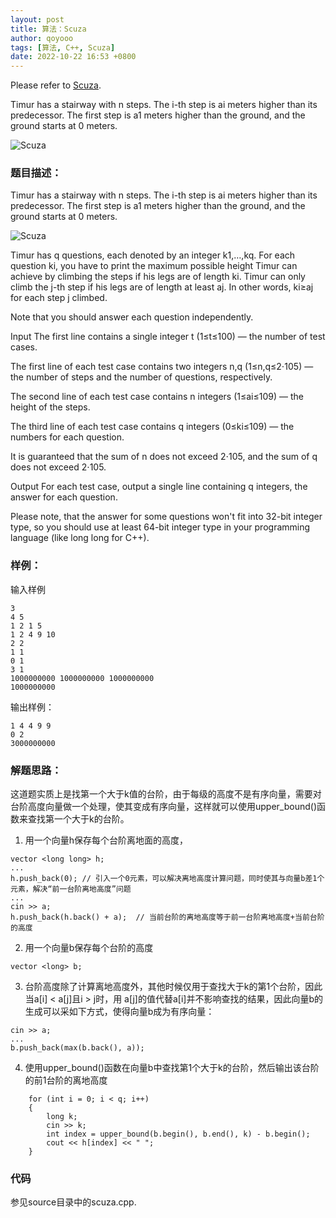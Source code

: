 ```yaml
---
layout: post
title: 算法：Scuza
author: qoyooo
tags: [算法, C++, Scuza]
date: 2022-10-22 16:53 +0800
---
```

Please refer to [Scuza](https://codeforces.com/contest/1742/problem/E).

Timur has a stairway with n steps. The i-th step is ai meters higher than its predecessor. The first step is a1 meters higher than the ground, and the ground starts at 0 meters.

![Scuza](https://espresso.codeforces.com/94f41815770eb18ce02522a8057553508b54069f.png)



### 题目描述：

Timur has a stairway with n steps. The i-th step is ai meters higher than its predecessor. The first step is a1 meters higher than the ground, and the ground starts at 0 meters.

![Scuza](https://espresso.codeforces.com/94f41815770eb18ce02522a8057553508b54069f.png)

Timur has q questions, each denoted by an integer k1,…,kq. For each question ki, you have to print the maximum possible height Timur can achieve by climbing the steps if his legs are of length ki. Timur can only climb the j-th step if his legs are of length at least aj. In other words, ki≥aj for each step j climbed.

Note that you should answer each question independently.

Input
The first line contains a single integer t (1≤t≤100) — the number of test cases.

The first line of each test case contains two integers n,q (1≤n,q≤2⋅105) — the number of steps and the number of questions, respectively.

The second line of each test case contains n integers (1≤ai≤109) — the height of the steps.

The third line of each test case contains q integers (0≤ki≤109) — the numbers for each question.

It is guaranteed that the sum of n does not exceed 2⋅105, and the sum of q does not exceed 2⋅105.

Output
For each test case, output a single line containing q integers, the answer for each question.

Please note, that the answer for some questions won't fit into 32-bit integer type, so you should use at least 64-bit integer type in your programming language (like long long for C++).



### 样例：

输入样例

```
3
4 5
1 2 1 5
1 2 4 9 10
2 2
1 1
0 1
3 1
1000000000 1000000000 1000000000
1000000000
```

输出样例：
```
1 4 4 9 9 
0 2 
3000000000 
```

### 解题思路：

这道题实质上是找第一个大于k值的台阶，由于每级的高度不是有序向量，需要对台阶高度向量做一个处理，使其变成有序向量，这样就可以使用upper_bound()函数来查找第一个大于k的台阶。

1. 用一个向量h保存每个台阶离地面的高度，
```
vector <long long> h;
...
h.push_back(0); // 引入一个0元素，可以解决离地高度计算问题，同时使其与向量b差1个元素，解决“前一台阶离地高度”问题
...
cin >> a;
h.push_back(h.back() + a);  // 当前台阶的离地高度等于前一台阶离地高度+当前台阶的高度
```
2. 用一个向量b保存每个台阶的高度
```
vector <long> b;
```
3. 台阶高度除了计算离地高度外，其他时候仅用于查找大于k的第1个台阶，因此当a[i] < a[j]且i > j时，用 a[j]的值代替a[i]并不影响查找的结果，因此向量b的生成可以采如下方式，使得向量b成为有序向量：
```
cin >> a;
...
b.push_back(max(b.back(), a));
```
4. 使用upper_bound()函数在向量b中查找第1个大于k的台阶，然后输出该台阶的前1台阶的离地高度
```
    for (int i = 0; i < q; i++)
    {
        long k;
        cin >> k;
        int index = upper_bound(b.begin(), b.end(), k) - b.begin();
        cout << h[index] << " ";
    }
```


### 代码

参见source目录中的scuza.cpp.
